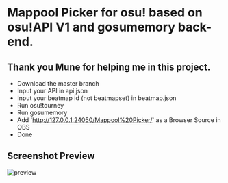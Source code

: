 # Mappool Picker for osu! based on osu!API V1 and gosumemory back-end.
## Thank you Mune for helping me in this project.
- Download the master branch
- Input your API in api.json
- Input your beatmap id (not beatmapset) in beatmap.json
- Run osu!tourney
- Run gosumemory
- Add 'http://127.0.0.1:24050/Mappool%20Picker/' as a Browser Source in OBS
- Done
## Screenshot Preview
![preview](https://bit.ly/2SoOWSn)

